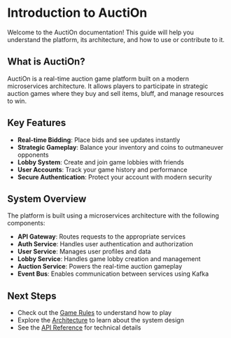 # Introduction to AuctiOn

Welcome to the AuctiOn documentation! This guide will help you understand the platform, its architecture, and how to use
or contribute to it.

## What is AuctiOn?

AuctiOn is a real-time auction game platform built on a modern microservices architecture. It allows players to
participate in strategic auction games where they buy and sell items, bluff, and manage resources to win.

## Key Features

- **Real-time Bidding**: Place bids and see updates instantly
- **Strategic Gameplay**: Balance your inventory and coins to outmaneuver opponents
- **Lobby System**: Create and join game lobbies with friends
- **User Accounts**: Track your game history and performance
- **Secure Authentication**: Protect your account with modern security

## System Overview

The platform is built using a microservices architecture with the following components:

- **API Gateway**: Routes requests to the appropriate services
- **Auth Service**: Handles user authentication and authorization
- **User Service**: Manages user profiles and data
- **Lobby Service**: Handles game lobby creation and management
- **Auction Service**: Powers the real-time auction gameplay
- **Event Bus**: Enables communication between services using Kafka

## Next Steps

- Check out the [Game Rules](/game-rules) to understand how to play
- Explore the [Architecture](/architecture/) to learn about the system design
- See the [API Reference](/api-reference/) for technical details 